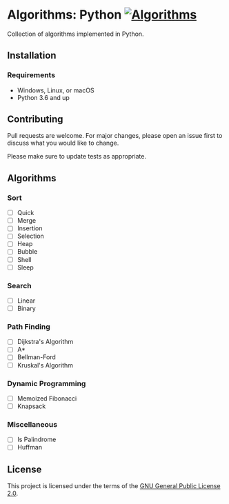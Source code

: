 
# Algorithms: Python [![Algorithms](https://img.shields.io/github/license/mtuopensource/Algorithms.svg)](https://github.com/mtuopensource/Algorithms)

Collection of algorithms implemented in Python. 

## Installation

### Requirements
* Windows, Linux, or macOS
* Python 3.6 and up

## Contributing
Pull requests are welcome. For major changes, please open an issue first to discuss what you would like to change.

Please make sure to update tests as appropriate.

## Algorithms
### Sort
- [ ] Quick
- [ ] Merge
- [ ] Insertion
- [ ] Selection
- [ ] Heap
- [ ] Bubble
- [ ] Shell
- [ ] Sleep
### Search
- [ ] Linear
- [ ] Binary
### Path Finding
- [ ] Dijkstra's Algorithm
- [ ] A*
- [ ] Bellman-Ford
- [ ] Kruskal's Algorithm
### Dynamic Programming
- [ ] Memoized Fibonacci
- [ ] Knapsack
### Miscellaneous
- [ ] Is Palindrome
- [ ] Huffman
## License
This project is licensed under the terms of the [GNU General Public License 2.0](https://choosealicense.com/licenses/gpl-2.0/).
